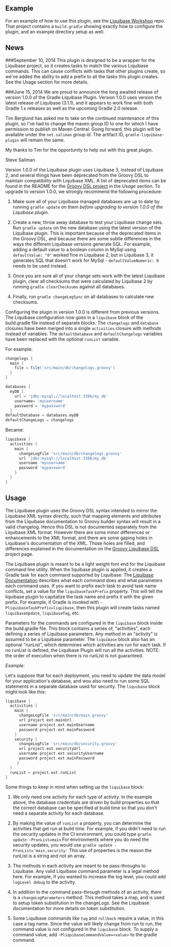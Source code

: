 Example
-------
For an example of how to use this plugin, see the
[Liquibase Workshop](https://github.com/stevesaliman/liquibase-workshop) repo.
That project contains a `build.gradle` showing exactly how to configure the
plugin, and an example directory setup as well.

News
----
###September 10, 2014
This plugin is designed to be a wrapper for the Liquibase project, so it 
creates tasks to match the various Liquibase commands.  This can cause conflicts
with tasks that other plugins create, so we've added the ability to add a 
prefix to all the tasks this plugin creates.  See the Usage section for more
details.

###June 15, 2014
We are proud to announce the long awaited release of version 1.0.0 of the 
Gradle Liquibase Plugin. Version 1.0.0 uses version the latest release of 
Liquibase (3.1.1), and it appears to work fine with both Gradle 1.x releases as
well as the upcoming Gradle 2.0 release.

Tim Berglund has asked me to take on the continued maintenance of this plugin,
so I've had to change the maven group ID to one for which I have permission to 
publish on Maven Central.  Going forward, this plugin will be available under 
the ```net.saliman``` group id.  The artifact ID, ```gradle-liquibase-plugin```
will remain the same.  

My thanks to Tim for the opportunity to help out with this great plugin.
 
Steve Saliman

Version 1.0.0 of the Liquibase plugin uses Liquibase 3, instead of Liquibase
2, and several things have been deprecated from the Groovy DSL to maintain
compatibility with Liquibase XML. A list of deprecated items can be found in
the README for the [Groovy DSL project](https://github.com/tlberglund/groovy-liquibase)
in the *Usage* section.  To upgrade to version 1.0.0, we strongly recommend the
following procedure:

1. Make sure all of your Liquibase managed databases are up to date by running
   ```gradle update``` on them *before upgrading to version 1.0.0 of the
   Liquibase plugin*.

2. Create a new, throw away database to test your Liquibase change sets.  Run
   ```gradle update``` on the new database using the latest version of
   the Liquibase plugin.  This is important because of the deprecated items in
   the Groovy DSL, and because there are some subtle differences in the ways
   the different Liquibase versions generate SQL.  For example, adding a default
   value to a boolean column in MySql using ```defaultValue: "0"``` worked fine
   in Liquibase 2, but in Liquibase 3, it generates SQL that doesn't work for
   MySql - ```defaultValueNumeric: 0``` needs to be used instead.

3. Once you are sure all of your change sets work with the latest Liquibase
   plugin, clear all checksums that were calculated by Liquibase 2 by running
   ```gradle clearChecksums``` against all databases.

4. Finally, run ```gradle changeLogSync``` on all databases to calculate new
   checksums.

Configuring the plugin in version 1.0.0 is different from previous versions.
The Liquibase configuration now goes in a ```liquibase``` block of the
build.gradle file instead of separate blocks. The ```changelogs``` and
```database``` closures have been merged into a single ```activities``` closure
with methods instead of variables.  The ```defaultDatabase``` and
```defaultChangelogs``` variables have been replaced with the optional
```runList``` variable.

For example:

```groovy
changelogs {
  main {
    file = file('src/main/db/changelogs.groovy')
  }
}

databases {
  myDB {
    url = 'jdbc:mysql://localhost:3306/my_db'
	username= 'myusername'
	password = 'mypassword'
  }
defaultDatabase = databases.myDB
defaultChangeLogs = changelogs
```

Became:

```groovy
liquibase {
  activities {
    main {
      changeLogFile 'src/main/db/changelogs.groovy'
      url 'jdbc:mysql://localhost:3306/my_db'
	  username 'myusername'
	  password 'mypassword'
    }
  }
}
```

## Usage
The Liquibase plugin uses the Groovy DSL syntax intended to mirror the Liquibase
XML syntax directly, such that mapping elements and attributes from the
Liquibase documentation to Groovy builder syntax will result in a valid
changelog. Hence this DSL is not documented separately from the Liquibase XML
format.  However there are some minor differences or enhancements to the XML
format, and there are some gaping holes in Liquibase's documentation of the XML.
Those holes are filled, and differences explained in the documentation on the
[Groovy Liquibase DSL](https://github.com/tlberglund/groovy-liquibase) project
page.

The Liquibase plugin is meant to be a light weight font end for the Liquibase
command line utility.  When the liquibase plugin is applied, it creates a
Gradle task for each command supported by Liquibase. The
[Liquibase Documentation](http://www.liquibase.org/documentation/command_line.html)
describes what each command does and what parameters each command uses.  If you
want to prefix each task to avoid task name conflicts, set a value for the 
```liquibaseTaskPrefix``` property.  This will tell the liquibase plugin to 
capitalize the task name and prefix it with the given prefix.  For example,
if Gradle is invoked with ```-PliquibaseTaskPrefix=liquibase```, then this 
plugin will create tasks named ```liquibaseUpdate```, ```liquibaseTag```, etc.

Parameters for the commands are configured in the ```liquibase``` block inside
the build.gradle file.  This block contains a series of, "activities", each
defining a series of Liquibase parameters.  Any method in an "activity" is
assumed to be a Liquibase parameter.  The ```liquibase``` block also has an
optional "runList", which determines which activities are run for each task.  If
no runList is defined, the Liquibase Plugin will run all the activities.  NOTE:
the order of execution when there is no runList is not guaranteed.

*Example:*

Let's suppose that for each deployment, you need to update the data model for
your application's database, and wou also need to run some SQL statements
in a separate database used for security.  The ```liquibase``` block might
look like this:

```groovy
liquibase {
  activities {
    main {
      changeLogFile 'src/main/db/main.groovy'
      url project.ext.mainUrl
      username project.ext.mainUsername
      password project.ext.mainPassword
    }
    security {
      changeLogFile 'src/main/db/security.groovy'
      url project.ext.securityUrl
      username project.ext.securityUsername
      password project.ext.mainPassword
     }
  }
  runList = project.ext.runList
}
```

Some things to keep in mind when setting up the ```liquibase``` block:

1. We only need one activity for each type of activity.  In the example above,
   the database credentials are driven by build properties so that the correct
   database can be specified at build time so that you don't need a separate
   activity for each database.

2. By making the value of ```runList``` a property, you can determine the
   activities that get run at build time.  For example, if you didn't need to
   run the security updates in the CI environment, you could type
   ```gradle update -PrunList=main``` For environments where you do need the
   security updates, you would use ```gradle update -PrunList='main,security'```
   This use of properties is the reason the runList is a string and not an array.

3. The methods in each activity are meant to be pass-throughs to Liquibase.
   Any valid Liquibase command parameter is a legal method here.  For example,
   if you wanted to increase the log level, you could add ```logLevel debug```
   to the activity.

4. In addition to the command pass-through methods of an activity, there is a
   ```changeLogParameters``` method.  This method takes a map, and is used to
   setup token substitution in the changeLogs.  See the Liquibase documentation
   for more details on token substitution.

5. Some Liquibase commands like ```tag``` and ```rollback``` require a value,
   in this case a tag name.  Since the value will likely change from run to run,
   the command value is not configured in the ```liquibase``` block.  To supply
   a command value, add ```-PliquibaseCommandValue=<value>``` to the gradle
   command.


